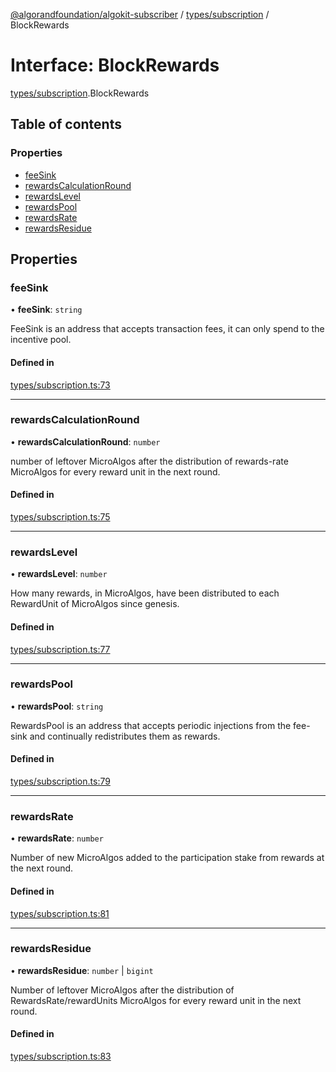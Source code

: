 [@algorandfoundation/algokit-subscriber](../README.md) / [types/subscription](../modules/types_subscription.md) / BlockRewards

# Interface: BlockRewards

[types/subscription](../modules/types_subscription.md).BlockRewards

## Table of contents

### Properties

- [feeSink](types_subscription.BlockRewards.md#feesink)
- [rewardsCalculationRound](types_subscription.BlockRewards.md#rewardscalculationround)
- [rewardsLevel](types_subscription.BlockRewards.md#rewardslevel)
- [rewardsPool](types_subscription.BlockRewards.md#rewardspool)
- [rewardsRate](types_subscription.BlockRewards.md#rewardsrate)
- [rewardsResidue](types_subscription.BlockRewards.md#rewardsresidue)

## Properties

### feeSink

• **feeSink**: `string`

FeeSink is an address that accepts transaction fees, it can only spend to the incentive pool.

#### Defined in

[types/subscription.ts:73](https://github.com/algorandfoundation/algokit-subscriber-ts/blob/main/src/types/subscription.ts#L73)

---

### rewardsCalculationRound

• **rewardsCalculationRound**: `number`

number of leftover MicroAlgos after the distribution of rewards-rate MicroAlgos for every reward unit in the next round.

#### Defined in

[types/subscription.ts:75](https://github.com/algorandfoundation/algokit-subscriber-ts/blob/main/src/types/subscription.ts#L75)

---

### rewardsLevel

• **rewardsLevel**: `number`

How many rewards, in MicroAlgos, have been distributed to each RewardUnit of MicroAlgos since genesis.

#### Defined in

[types/subscription.ts:77](https://github.com/algorandfoundation/algokit-subscriber-ts/blob/main/src/types/subscription.ts#L77)

---

### rewardsPool

• **rewardsPool**: `string`

RewardsPool is an address that accepts periodic injections from the fee-sink and continually redistributes them as rewards.

#### Defined in

[types/subscription.ts:79](https://github.com/algorandfoundation/algokit-subscriber-ts/blob/main/src/types/subscription.ts#L79)

---

### rewardsRate

• **rewardsRate**: `number`

Number of new MicroAlgos added to the participation stake from rewards at the next round.

#### Defined in

[types/subscription.ts:81](https://github.com/algorandfoundation/algokit-subscriber-ts/blob/main/src/types/subscription.ts#L81)

---

### rewardsResidue

• **rewardsResidue**: `number` \| `bigint`

Number of leftover MicroAlgos after the distribution of RewardsRate/rewardUnits MicroAlgos for every reward unit in the next round.

#### Defined in

[types/subscription.ts:83](https://github.com/algorandfoundation/algokit-subscriber-ts/blob/main/src/types/subscription.ts#L83)
